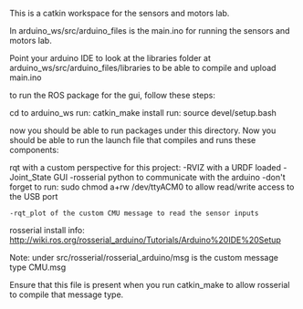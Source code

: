 This is a catkin workspace for the sensors and motors lab.

In arduino_ws/src/arduino_files is the main.ino for running the sensors and motors lab.

Point your arduino IDE to look at the libraries folder at arduino_ws/src/arduino_files/libraries to be able to compile and upload main.ino

to run the ROS package for the gui, follow these steps:

cd to arduino_ws
run: catkin_make install
run: source devel/setup.bash

now you should be able to run packages under this directory. Now you should be able to run the launch file that compiles and runs these components:

rqt with a custom perspective for this project:
	-RVIZ with a URDF loaded
	-Joint_State GUI
	-rosserial python to communicate with the arduino
		-don't forget to run: sudo chmod a+rw /dev/ttyACM0 to 			allow read/write access to the USB port

 	-rqt_plot of the custom CMU message to read the sensor inputs

rosserial install info:
http://wiki.ros.org/rosserial_arduino/Tutorials/Arduino%20IDE%20Setup

Note: under src/rosserial/rosserial_arduino/msg is the custom message type CMU.msg

Ensure that this file is present when you run catkin_make to allow rosserial to compile that message type.

